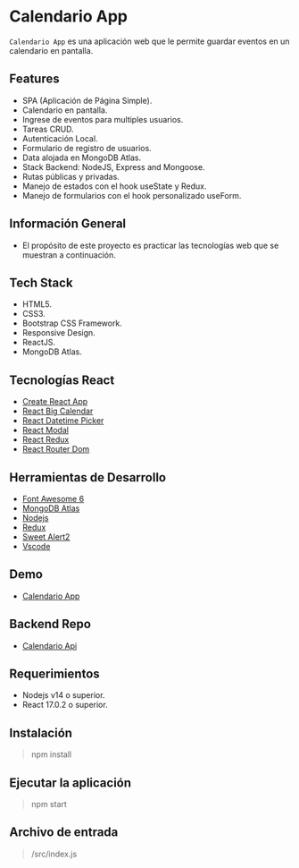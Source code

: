 # Calendario App

`Calendario App` es una aplicación web que le permite guardar eventos en un calendario en pantalla.

## Features

- SPA (Aplicación de Página Simple).
- Calendario en pantalla.
- Ingrese de eventos para multiples usuarios.
- Tareas CRUD.
- Autenticación Local.
- Formulario de registro de usuarios.
- Data alojada en MongoDB Atlas.
- Stack Backend: NodeJS, Express and Mongoose.
- Rutas públicas y privadas.
- Manejo de estados con el hook useState y Redux.
- Manejo de formularios con el hook personalizado useForm.

## Información General

- El propósito de este proyecto es practicar las tecnologías web que se muestran a continuación.

## Tech Stack

- HTML5.
- CSS3.
- Bootstrap CSS Framework.
- Responsive Design.
- ReactJS.
- MongoDB Atlas.

## Tecnologías React

- [Create React App](https://create-react-app.dev/)
- [React Big Calendar](https://www.npmjs.com/package/react-big-calendar)
- [React Datetime Picker](https://www.npmjs.com/package/react-datetime-picker)
- [React Modal](https://www.npmjs.com/package/react-modal)
- [React Redux](https://react-redux.js.org/)
- [React Router Dom](https://v5.reactrouter.com/web/guides/quick-start)

## Herramientas de Desarrollo

- [Font Awesome 6](https://fontawesome.com/v6/search)
- [MongoDB Atlas](https://www.mongodb.com/atlas/database)
- [Nodejs](https://nodejs.org/en/)
- [Redux](https://redux.js.org/)
- [Sweet Alert2](https://sweetalert2.github.io/)
- [Vscode](https://code.visualstudio.com/)

## Demo

- [Calendario App](https://calendar-app-njca.netlify.app/)

## Backend Repo

- [Calendario Api](https://github.com/nca1478/react-calendar-api)

## Requerimientos

- Nodejs v14 o superior.
- React 17.0.2 o superior.

## Instalación

> npm install

## Ejecutar la aplicación

> npm start

## Archivo de entrada

> /src/index.js
